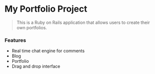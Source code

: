 # My Portfolio Project

> This is a Ruby on Rails application that allows users to create their own portfolios.

### Features

- Real time chat engine for comments
- Blog
- Portfolio 
- Drag and drop interface

